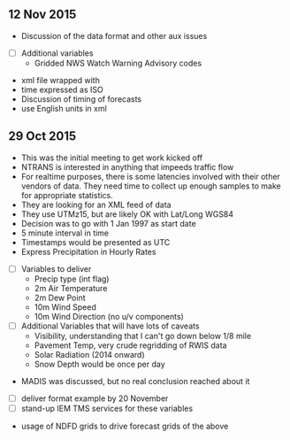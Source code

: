 12 Nov 2015
-----------
- Discussion of the data format and other aux issues
- [ ] Additional variables
  - Gridded NWS Watch Warning Advisory codes
- xml file wrapped with <wx>
- time expressed as ISO
- Discussion of timing of forecasts
- use English units in xml

29 Oct 2015
-----------
- This was the initial meeting to get work kicked off
- NTRANS is interested in anything that impeeds traffic flow
- For realtime purposes, there is some latencies involved with their other
vendors of data.  They need time to collect up enough samples to make for
appropriate statistics.
- They are looking for an XML feed of data
- They use UTMz15, but are likely OK with Lat/Long WGS84
- Decision was to go with 1 Jan 1997 as start date
- 5 minute interval in time
- Timestamps would be presented as UTC
- Express Precipitation in Hourly Rates
- [ ] Variables to deliver
  - Precip type (int flag)
  - 2m Air Temperature
  - 2m Dew Point
  - 10m Wind Speed
  - 10m Wind Direction (no u/v components)
- [ ] Additional Variables that will have lots of caveats
  - Visibility, understanding that I can't go down below 1/8 mile
  - Pavement Temp, very crude regridding of RWIS data
  - Solar Radiation (2014 onward)
  - Snow Depth would be once per day
- MADIS was discussed, but no real conclusion reached about it
- [ ] deliver format example by 20 November
- [ ] stand-up IEM TMS services for these variables
- usage of NDFD grids to drive forecast grids of the above
